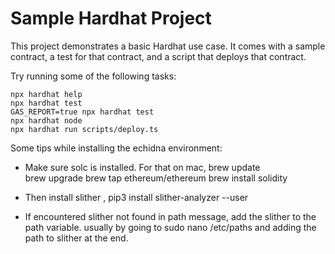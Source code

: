 # Sample Hardhat Project

This project demonstrates a basic Hardhat use case. It comes with a sample contract, a test for that contract, and a script that deploys that contract.

Try running some of the following tasks:

```shell
npx hardhat help
npx hardhat test
GAS_REPORT=true npx hardhat test
npx hardhat node
npx hardhat run scripts/deploy.ts
```


Some tips while installing the echidna environment:

- Make sure solc is installed. For that on mac,
brew update                                             
brew upgrade
brew tap ethereum/ethereum
brew install solidity

- Then install slither ,  pip3 install slither-analyzer --user 
- If encountered slither not found in path message, add the slither to the path variable. usually by going to sudo nano /etc/paths and adding the path to slither at the end.

